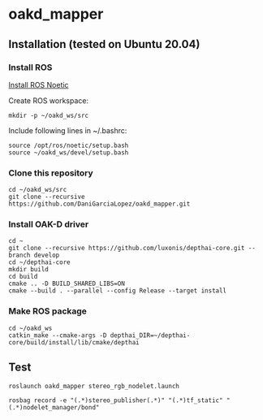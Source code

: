 # oakd_mapper

## Installation (tested on Ubuntu 20.04)
### Install ROS
[Install ROS Noetic](http://wiki.ros.org/noetic/Installation/Debian)

Create ROS workspace:
```
mkdir -p ~/oakd_ws/src
```
Include following lines in ~/.bashrc:
```
source /opt/ros/noetic/setup.bash
source ~/oakd_ws/devel/setup.bash
```

### Clone this repository
```
cd ~/oakd_ws/src
git clone --recursive https://github.com/DaniGarciaLopez/oakd_mapper.git
```
### Install OAK-D driver
```
cd ~
git clone --recursive https://github.com/luxonis/depthai-core.git --branch develop
cd ~/depthai-core
mkdir build
cd build
cmake .. -D BUILD_SHARED_LIBS=ON
cmake --build . --parallel --config Release --target install
```
### Make ROS package
```
cd ~/oakd_ws
catkin_make --cmake-args -D depthai_DIR=~/depthai-core/build/install/lib/cmake/depthai
```
## Test
```
roslaunch oakd_mapper stereo_rgb_nodelet.launch
```
```
rosbag record -e "(.*)stereo_publisher(.*)" "(.*)tf_static" "(.*)nodelet_manager/bond"
```
